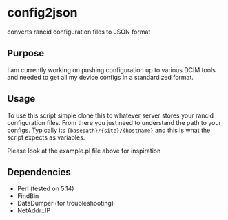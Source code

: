 # config2json
converts rancid configuration files to JSON format

## Purpose
I am currently working on pushing configuration up to various DCIM tools and needed to get all my device configs in a standardized format.

## Usage
To use this script simple clone this to whatever server stores your rancid configuration files. From there you just need to understand the path to your configs. Typically its `{basepath}/{site}/{hostname}` and this is what the script expects as variables.

Please look at the example.pl file above for inspiration

## Dependencies
* Perl (tested on 5.14)
* FindBin
* DataDumper (for troubleshooting)
* NetAddr::IP

